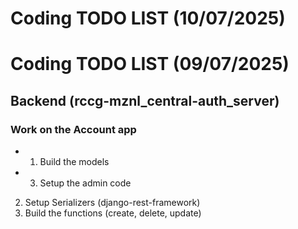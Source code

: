 # Coding TODO LIST (10/07/2025)



# Coding TODO LIST (09/07/2025)
## Backend (rccg-mznl_central-auth_server)
### Work on the Account app
* 1. Build the models
* 3. Setup the admin code
2. Setup Serializers (django-rest-framework)
4. Build the functions (create, delete, update)
